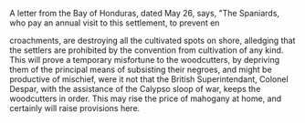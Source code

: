   A letter from the Bay of Honduras, dated May 26, says, "The Spaniards, who pay an annual visit to this settlement, to prevent en  croachments, are destroying all the cultivated spots on shore, alledging that the settlers are prohibited by the convention from cultivation of any kind. This will prove a temporary misfortune to the woodcutters, by depriving them of the principal means of subsisting their negroes, and might be productive of mischief, were it not that the British Superintendant, Colonel Despar, with the assistance of the Calypso sloop of war, keeps the woodcutters in order. This may rise the price of mahogany at home, and certainly will raise provisions here.  
